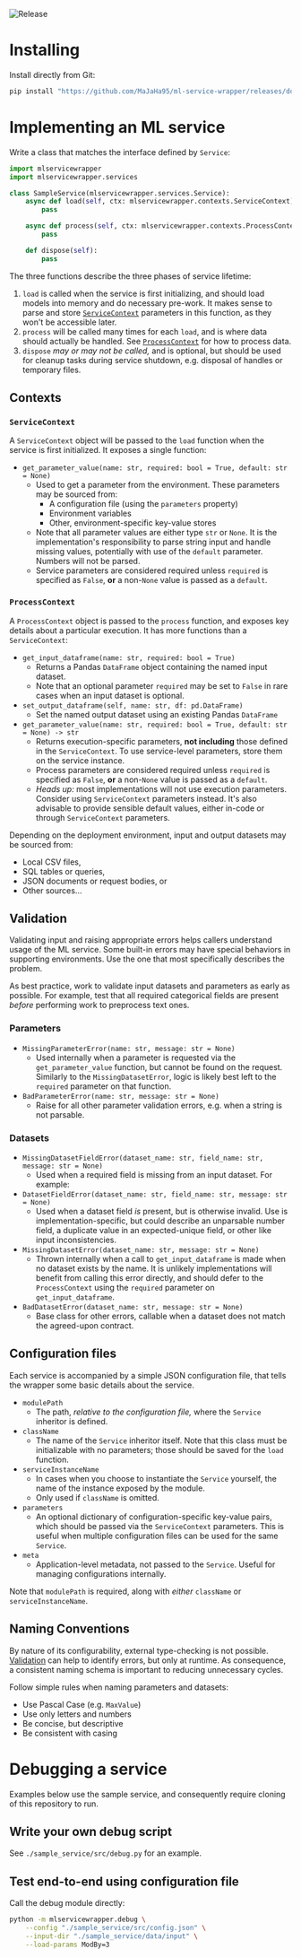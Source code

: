 
![Release](https://github.com/MaJaHa95/ml-service-wrapper/workflows/Create%20Release/badge.svg)

# Installing

Install directly from Git:

```bash
pip install "https://github.com/MaJaHa95/ml-service-wrapper/releases/download/v0.2.8-alpha/mlservicewrapper-0.2.8a0.tar.gz"
```

# Implementing an ML service

Write a class that matches the interface defined by `Service`:

```python
import mlservicewrapper
import mlservicewrapper.services

class SampleService(mlservicewrapper.services.Service):
    async def load(self, ctx: mlservicewrapper.contexts.ServiceContext):
        pass

    async def process(self, ctx: mlservicewrapper.contexts.ProcessContext):
        pass

    def dispose(self):
        pass
```

The three functions describe the three phases of service lifetime:

1. `load` is called when the service is first initializing, and should load models into memory and do necessary pre-work. It makes sense to parse and store [`ServiceContext`](#servicecontext) parameters in this function, as they won't be accessible later.
2. `process` will be called many times for each `load`, and is where data should actually be handled. See [`ProcessContext`](#processcontext) for how to process data.
3. `dispose` _may or may not be called,_ and is optional, but should be used for cleanup tasks during service shutdown, e.g. disposal of handles or temporary files.

## Contexts

### `ServiceContext`

A `ServiceContext` object will be passed to the `load` function when the service is first initialized. It exposes a single function:

* `get_parameter_value(name: str, required: bool = True, default: str = None)`
  * Used to get a parameter from the environment. These parameters may be sourced from:
    * A configuration file (using the `parameters` property)
    * Environment variables
    * Other, environment-specific key-value stores
  * Note that all parameter values are either type `str` or `None`. It is the implementation's responsibility to parse string input and handle missing values, potentially with use of the `default` parameter. Numbers will not be parsed.
  * Service parameters are considered required unless `required` is specified as `False`, **or** a non-`None` value is passed as a `default`.

### `ProcessContext`

A `ProcessContext` object is passed to the `process` function, and exposes key details about a particular execution. It has more functions than a `ServiceContext`:

* `get_input_dataframe(name: str, required: bool = True)`
  * Returns a Pandas `DataFrame` object containing the named input dataset.
  * Note that an optional parameter `required` may be set to `False` in rare cases when an input dataset is optional.
* `set_output_dataframe(self, name: str, df: pd.DataFrame)`
  * Set the named output dataset using an existing Pandas `DataFrame`
* `get_parameter_value(name: str, required: bool = True, default: str = None) -> str`
  * Returns execution-specific parameters, **not including** those defined in the `ServiceContext`. To use service-level parameters, store them on the service instance.
  * Process parameters are considered required unless `required` is specified as `False`, **or** a non-`None` value is passed as a `default`.
  * _Heads up:_ most implementations will not use execution parameters. Consider using `ServiceContext` parameters instead. It's also advisable to provide sensible default values, either in-code or through `ServiceContext` parameters.

Depending on the deployment environment, input and output datasets may be sourced from:
* Local CSV files,
* SQL tables or queries,
* JSON documents or request bodies, or
* Other sources...

## Validation

Validating input and raising appropriate errors helps callers understand usage of the ML service. Some built-in errors may have special behaviors in supporting environments. Use the one that most specifically describes the problem.

As best practice, work to validate input datasets and parameters as early as possible. For example, test that all required categorical fields are present _before_ performing work to preprocess text ones.

### Parameters

* `MissingParameterError(name: str, message: str = None)`
  * Used internally when a parameter is requested via the `get_parameter_value` function, but cannot be found on the request. Similarly to the `MissingDatasetError`, logic is likely best left to the `required` parameter on that function.
* `BadParameterError(name: str, message: str = None)`
  * Raise for all other parameter validation errors, e.g. when a string is not parsable.

### Datasets

* `MissingDatasetFieldError(dataset_name: str, field_name: str, message: str = None)`
  * Used when a required field is missing from an input dataset. For example:
* `DatasetFieldError(dataset_name: str, field_name: str, message: str = None)`
  * Used when a dataset field _is_ present, but is otherwise invalid. Use is implementation-specific, but could describe an unparsable number field, a duplicate value in an expected-unique field, or other like input inconsistencies.
* `MissingDatasetError(dataset_name: str, message: str = None)`
  * Thrown internally when a call to `get_input_dataframe` is made when no dataset exists by the name. It is unlikely implementations will benefit from calling this error directly, and should defer to the `ProcessContext` using the `required` parameter on `get_input_dataframe`.
* `BadDatasetError(dataset_name: str, message: str = None)`
  * Base class for other errors, callable when a dataset does not match the agreed-upon contract.

## Configuration files

Each service is accompanied by a simple JSON configuration file, that tells the wrapper some basic details about the service.

* `modulePath`
  * The path, _relative to the configuration file,_ where the `Service` inheritor is defined.
* `className`
  * The name of the `Service` inheritor itself. Note that this class must be initializable with no parameters; those should be saved for the `load` function.
* `serviceInstanceName`
  * In cases when you choose to instantiate the `Service` yourself, the name of the instance exposed by the module.
  * Only used if `className` is omitted.
* `parameters`
  * An optional dictionary of configuration-specific key-value pairs, which should be passed via the `ServiceContext` parameters. This is useful when multiple configuration files can be used for the same `Service`.
* `meta`
  * Application-level metadata, not passed to the `Service`. Useful for managing configurations internally.

Note that `modulePath` is required, along with _either_ `className` or `serviceInstanceName`.

## Naming Conventions

By nature of its configurability, external type-checking is not possible. [Validation](#validation) can help to identify errors, but only at runtime. As consequence, a consistent naming schema is important to reducing unnecessary cycles.

Follow simple rules when naming parameters and datasets:
* Use Pascal Case (e.g. `MaxValue`)
* Use only letters and numbers
* Be concise, but descriptive
* Be consistent with casing

# Debugging a service

Examples below use the sample service, and consequently require cloning of this repository to run.

## Write your own debug script

See `./sample_service/src/debug.py` for an example.

## Test end-to-end using configuration file

Call the debug module directly:

```bash
python -m mlservicewrapper.debug \
    --config "./sample_service/src/config.json" \
    --input-dir "./sample_service/data/input" \
    --load-params ModBy=3
```

